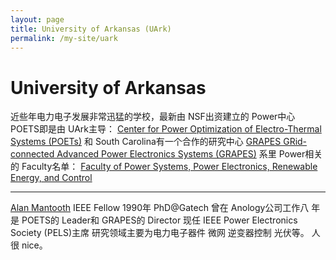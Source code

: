 ```yaml
---
layout: page
title: University of Arkansas (UArk)
permalink: /my-site/uark
---
```

# University of Arkansas

近些年电力电子发展非常迅猛的学校，最新由
NSF出资建立的 Power中心 POETS即是由 UArk主导：
[Center for Power Optimization of Electro-Thermal Systems (POETs)](http://poets-erc.org/)
和
South Carolina有一个合作的研究中心 [GRAPES GRid-connected Advanced Power Electronics Systems (GRAPES)](https://grapes.uapower.group/)
系里
Power相关的 Faculty名单：
[Faculty of Power Systems, Power Electronics, Renewable Energy, and Control](https://electrical-engineering.uark.edu/research/#R-A)

---
[Alan Mantooth](https://electrical-engineering.uark.edu/directory/index/uid/mantooth/name/Alan+Mantooth/) IEEE Fellow 1990年 PhD@Gatech 曾在 Anology公司工作八
年 是 POETS的 Leader和 GRAPES的 Director 现任 IEEE Power Electronics Society (PELS)主席 研究领域主要为电力电子器件 微网 逆变器控制 光伏等。
人 很 nice。


